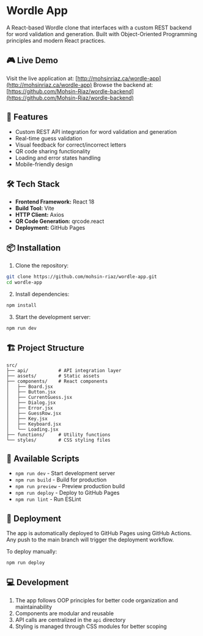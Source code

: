 # Wordle App

A React-based Wordle clone that interfaces with a custom REST backend for word validation and generation. Built with Object-Oriented Programming principles and modern React practices.

## 🎮 Live Demo

Visit the live application at: [http://mohsinriaz.ca/wordle-app](http://mohsinriaz.ca/wordle-app)
Browse the backend at: [https://github.com/Mohsin-Riaz/wordle-backend](https://github.com/Mohsin-Riaz/wordle-backend)

## 🚀 Features

-   Custom REST API integration for word validation and generation
-   Real-time guess validation
-   Visual feedback for correct/incorrect letters
-   QR code sharing functionality
-   Loading and error states handling
-   Mobile-friendly design

## 🛠️ Tech Stack

-   **Frontend Framework:** React 18
-   **Build Tool:** Vite
-   **HTTP Client:** Axios
-   **QR Code Generation:** qrcode.react
-   **Deployment:** GitHub Pages

## 📦 Installation

1. Clone the repository:

```bash
git clone https://github.com/mohsin-riaz/wordle-app.git
cd wordle-app
```

2. Install dependencies:

```bash
npm install
```

3. Start the development server:

```bash
npm run dev
```

## 🏗️ Project Structure

```
src/
├── api/           # API integration layer
├── assets/        # Static assets
├── components/    # React components
│   ├── Board.jsx
│   ├── Button.jsx
│   ├── CurrentGuess.jsx
│   ├── Dialog.jsx
│   ├── Error.jsx
│   ├── GuessRow.jsx
│   ├── Key.jsx
│   ├── Keyboard.jsx
│   └── Loading.jsx
├── functions/     # Utility functions
└── styles/        # CSS styling files
```

## 📝 Available Scripts

-   `npm run dev` - Start development server
-   `npm run build` - Build for production
-   `npm run preview` - Preview production build
-   `npm run deploy` - Deploy to GitHub Pages
-   `npm run lint` - Run ESLint

## 🚀 Deployment

The app is automatically deployed to GitHub Pages using GitHub Actions. Any push to the main branch will trigger the deployment workflow.

To deploy manually:

```bash
npm run deploy
```

## 💻 Development

1. The app follows OOP principles for better code organization and maintainability
2. Components are modular and reusable
3. API calls are centralized in the `api` directory
4. Styling is managed through CSS modules for better scoping
